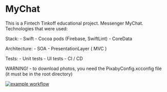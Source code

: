 # MyChat

This is a Fintech Tinkoff educational project. Messenger MyChat.
Technologies that were used:

Stack: 
    - Swift
    - Cocoa pods (Firebase, SwiftLint)
    - CoreData

Architecture:
    - SOA
    - PresentationLayer ( MVC )
    
Tests:
    - Unit tests
    - UI tests
    - CI / CD
    
WARNING! - to download photos, you need the PixabyConfig.xcconfig file (it must be in the root directory)

[![example workflow](https://github.com/kombatkos/MyChat/actions/workflows/.github.yml/badge.svg)](https://github.com/kombatkos/MyChat/actions)

